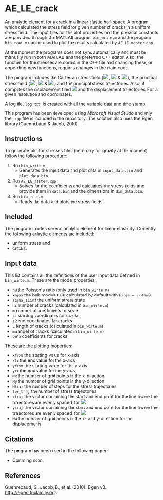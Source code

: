 # AE_LE_crack
An analytic element for a crack in a linear elastic half-space. A program which calculated the stress field for given number of cracks in a uniform stress field. The input files for the plot properties and the physical constants are provided through the MATLAB program `bin_write.m` and the program `bin_read.m` can be used to plot the results calculated by `AE_LE_master.cpp`.

At the moment the programs does not sync automatically and must be manually run in both MATLAB and the preferred C++ editor. Also, the function for the stresses are coded in the C++ file and changing these, or appending new functions, requires changes in the main code. 

The program includes the Cartesian stress field (<img src="https://latex.codecogs.com/gif.latex?\sigma_{11}"/> , <img src="https://latex.codecogs.com/gif.latex?\sigma_{22}"/>  & <img src="https://latex.codecogs.com/gif.latex?\sigma_{12}"/> ), the principal stress field (<img src="https://latex.codecogs.com/gif.latex?\sigma_{1}"/> , <img src="https://latex.codecogs.com/gif.latex?\sigma_{2}"/>  & <img src="https://latex.codecogs.com/gif.latex?\theta_{p}"/> ) and the principal stress trajectories. Also, it computes the displacement filed <img src="https://latex.codecogs.com/gif.latex?w"/> and the displacement trajectories. For a given resolution and coordinates.

A log file, `log.txt`, is created with all the variable data and time stamp.

This program has been developed using *Microsoft Visual Stuido* and only the `.cpp` file is included in the repository. The solution also uses the Eigen library (Guennebaud & Jacob, 2010).

## Instructions
To generate plot for stresses filed (here only for gravity at the moment) follow the following procedure:
1. Run `bin_write.m`
   - Generates the input data and plot data in `input_data.bin` and `plot_data.bin`.
2. Run `AE_LE_master.cpp`
   - Solves for the coefficients and calcualtes the stress fields and provide them in `data.bin` and the dimensions in `dim_data.bin`.
3. Run `bin_read.m`
   - Reads the data and plots the stress fields.
   
## Included
The program inludes several analytic element for linear elasticity. Currently the following anlaytic elements are included:
- uniform stress and
- cracks.

## Input data
This list contains all the definitions of the user input data defined in `bin_wirte.m`. These are the model properties:
- `nu` the Poisson's ratio (only used in `bin_wirte.m`)
- `kappa` the bulk modulus (is calculated by default with `kappa = 3-4*nu`)
- `sigma_11inf` the uniform stress state
- `nc` number of cracks (calculated in `bin_wirte.m`)
- `m` number of coefficients to sovle
- `z1` starting coordinates for cracks
- `z2` end coordinates for cracks
- `L` length of cracks (calculated in `bin_wirte.m`)
- `mu` angel of cracks (calculated in `bin_wirte.m`)
- `beta` coefficients for cracks

These are the plotting properties:
- `xfrom` the starting value for x-axis
- `xto` the end value for the x-axis
- `yfrom` the starting value for the y-axis
- `yto` the end value for the y-axis
- `Nx` the number of grid points in the x-diraction
- `Ny` the number of grid points in the y-direction
- `Ntraj` the number of steps for the stress trajectories
- `lvs_traj` the number of stress trajectories
- `xtraj` the vector containing the start and end point for the line hwere the trajectores are evenly spaced, for <img src="https://latex.codecogs.com/gif.latex?\sigma_{1}"/>
- `ytraj` the vector containing the start and end point for the line hwere the trajectores are evenly spaced, for <img src="https://latex.codecogs.com/gif.latex?\sigma_{2}"/>
- `Nw` the number of grid points in the x- and y-direction for the displacements

## Citations
The program has been used in the following paper:
- Comming soon.

## References
Guennebaud, G., Jacob, B., et al. (2010). Eigen v3. http://eigen.tuxfamily.org.
